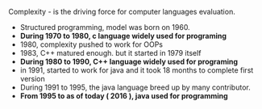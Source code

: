 
Complexity - is the driving force for computer languages evaluation.

+ Structured programming, model was born on 1960.
+ **During 1970 to 1980, c language widely used for programing**
+ 1980, complexity pushed to work for OOPs
+ 1983, C++ matured enough. but it started in 1979 itself
+ **During 1980 to 1990, C++ language widely used for programing** 
+ in 1991, started to work for java and it took 18 months to complete first version
+ During 1991 to 1995, the java language breed up by many contributor.
+ **From 1995 to as of today ( 2016 ), java used for programming**